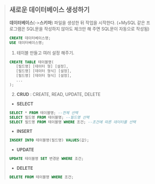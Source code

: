 > ## 새로운 데이터베이스 생성하기
> **데이터베이스**(->**스키마**) 파일을 생성한 뒤 작업을 시작한다.
> (+MySQL 같은 프로그램은 SQL문을 작성하지 않아도 체크만 해 주면 SQL문이 자동으로 작성됨)
> ```SQL
> CREATE 데이터베이스명;
> USE 데이터베이스명;
> ```
> 1. 테이블 만들고 여러 설정 해주기.
> ```SQL
> CREATE TABLE 테이블명(
>    [필드명] [데이터 형] [설정],
>    [필드명] [데이터 형식] [설정],
>    [필드명] [데이터 형식] [설정],
>    ...
> );
> ```
>
> 2. **CRUD** : CREATE, READ, UPDATE, DELETE
> - **SELECT**
> ```SQL
> SELECT * FROM 테이블명; --전체 선택
> SELECT 필드명 FROM 테이블명; --필드명 선택
> SELECT 필드명 FROM 테이블명 WHERE 조건; --조건에 따른 데이터를 선택
> ```
> - **INSERT**
> ```SQL
> INSERT INTO 테이블명(필드명) VALUES(값);
> ```
> - **UPDATE**
> ```SQL
> UPDATE 테이블명 SET 변경문 WHERE 조건;
> ```
> - **DELETE**
> ```SQL
> DELETE FROM 테이블명 WHERE 조건;
> ```
